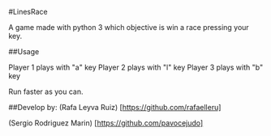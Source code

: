 #LinesRace

A game made with python 3 which objective is win a race pressing your key.

##Usage

Player 1 plays with "a" key
Player 2 plays with "l" key
Player 3 plays with "b" key

Run faster as you can.

##Develop by:
(Rafa Leyva Ruiz) [https://github.com/rafaelleru]

(Sergio Rodriguez Marin) [https://github.com/pavocejudo]
